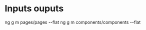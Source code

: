 # Inputs ouputs

<!-- crear modulos -->
ng g m pages/pages --flat
ng g m components/components --flat